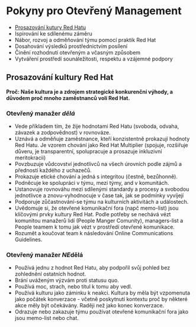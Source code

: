 # Pokyny pro Otevřený Management

- [Prosazování kutury Red Hatu](#prosazování-kultury-red-hat)
- Ispirování ke sdílenému záměru
- Nábor, rozvoj a odměňování týmu pomocí praktik Red Hat
- Dosahování výsledků prostřednictvím posílení
- Činění rozhodnutí otevřeným a včasným způsobem
- Vytváření prostředí sounáležitosti, respektu a vzájemné podpory


## Prosazování kultury Red Hat

**Proč: Naše kultura je a zdrojem strategické konkurenční výhody, a důvodem proč mnoho zaměstnanců volí Red Hat.**

### Otevřený manažer *dělá*

- Vede příkladem tím, že žije hodnotami Red Hatu (svoboda, odvaha, závazek a zodpovědnost) v rovnováze.
- Uznává a odměňuje zaměstnance, kteří konzistentně prokazují hodnoty Red Hatu. Je vzorem chování jako Red Hat Multiplier (spojuje, rozšiřuje důveru, je transparentní, spolupracuje a prosazuje inkluzivní meritokracii)
- Povzbuzuje vůdcovství jednotlivců na všech úrovních podle zájmů a předností každého z uchazečů.
- Prokazuje etické chování a jedná s integritou (čestně, bezůhonně).
- Podněcuje ke spolupráci v týmu, mezi týmy, and v komunitách.
- Ustanovuje rovnováhu mezi sdílenými standardy a procesy a svobodou jednotlivce a znovu-vyhodnocuje v čase tak, jak se podmínky vyvíjejí
- Podporuje zůčastnování-se týmu na kulturních aktivitách a událostech.
- Uvědomuje si, že otevřené komunikační fora (napč memo-list) jsou klíčovými prvky kultury Red Hat. Podle potřeby se nechává vézt komunitou manažerů lidí (People Manger Comunity), managers-list a People teamem k tomu jak vézt v prostředí otevřené komunikace.
- Rozumět a koučovat team k následování Online Communications Guidelines.


### Otevřený manažer *NE*dělá

 - Používá jednu z hodnot Red Hatu, aby podpořil svůj pohled bez zohlednění ostatních hodnot.
 - Brání uváženým výzvám proti statusu quo.
 - Používá moc, strach, nebo titul k tomu aby vedl.
 - Používá kulturu jako záminku k neakci. Kultura by měla být vzpomenuta jako počátek konverzace - včetně poskytnutí kontextu proč by některé akce měly být očekávány. 
   Raději než jako konec konverzace.
 - Odrazuje nebo zakazuje týmu používat otevřené komunikační fora jako jsou memo-list nebo chat.